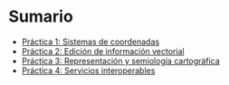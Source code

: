 # Sumario

* [Práctica 1: Sistemas de coordenadas](prac01/main.md)
* [Práctica 2: Edición de información vectorial](prac02/main.md)
* [Práctica 3: Representación y semiología cartográfica](prac03/main.md)
* [Práctica 4: Servicios interoperables](prac04/main.md)
<!-- * [Práctica 5: Análisis](prac05/main.md) -->
